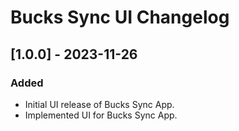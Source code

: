 # Bucks Sync UI Changelog

## [1.0.0] - 2023-11-26

### Added
- Initial UI release of Bucks Sync App.
- Implemented UI for Bucks Sync App.
